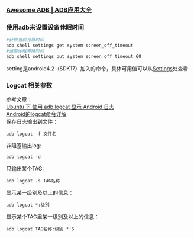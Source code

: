 ### [Awesome ADB | ADB应用大全](https://github.com/mzlogin/awesome-adb)

### 使用adb来设置设备休眠时间
```bash
#获取当前亮屏时间
adb shell settings get system screen_off_timeout
#设置休眠等待时间
adb shell settings put system screen_off_timeout 60
```
setting是android4.2（SDK17）加入的命令，具体可用值可以从[Settings](http://developer.android.com/reference/android/provider/Settings.System.html)处查看

### Logcat 相关参数
参考文章：  
[Ubuntu 下 使用 adb logcat 显示 Android 日志](http://www.hanshuliang.com/?post=32)  
[ Android的logcat命令详解](http://blog.csdn.net/mayingcai1987/article/details/6364657)  
保存日志输出到文件：
```
adb logcat -f 文件名
```
非阻塞输出log:
```
adb logcat -d
```
只输出某个TAG:
```
adb logcat -s TAG名称
```
显示某一级别及以上的信息：
```
adb logcat *:级别
```
显示某个TAG里某一级别及以上的信息：
```
adb logcat TAG名称:级别 *:S
```
